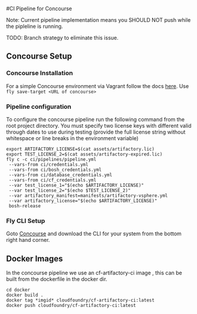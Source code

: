 #CI Pipeline for Concourse

Note: Current pipeline implementation means you SHOULD NOT push while the pipleline
is running.

TODO: Branch strategy to eliminate this issue.

## Concourse Setup

### Concourse Installation

For a simple Concourse environment via Vagrant follow the docs [here](http://concourse.ci/deploying-with-vagrant.html).
Use `fly save-target <URL of concourse>`

### Pipeline configuration

To configure the concourse pipeline run the following command from the root project directory.
You must specify two license keys with different valid through dates to use during testing (provide the full license string without whitespace or line breaks in the environment variable)

```
export ARTIFACTORY_LICENSE=$(cat assets/artifactory.lic)
export TEST_LICENSE_2=$(cat assets/artifactory-expired.lic)
fly c -c ci/pipelines/pipeline.yml
 --vars-from ci/credentials.yml
 --vars-from ci/bosh_credentials.yml
 --vars-from ci/database_credentials.yml
 --vars-from ci/cf_credentials.yml
 --var test_license_1="$(echo $ARTIFACTORY_LICENSE)"
 --var test_license_2="$(echo $TEST_LICENSE_2)"
 --var artifactory_manifest=manifests/artifactory-vsphere.yml
 --var artifactory_license="$(echo $ARTIFACTORY_LICENSE)"
 bosh-release
```

### Fly CLI Setup

Goto [Concourse](http://192.168.100.4:8080/pipelines/main) and download the
CLI for your system from the bottom right hand corner.

## Docker Images

In the concourse pipeline we use an cf-artifactory-ci image
, this can be built from the dockerfile in the docker dir.

```
cd docker
docker build .
docker tag *imgid* cloudfoundry/cf-artifactory-ci:latest
docker push cloudfoundry/cf-artifactory-ci:latest
```
